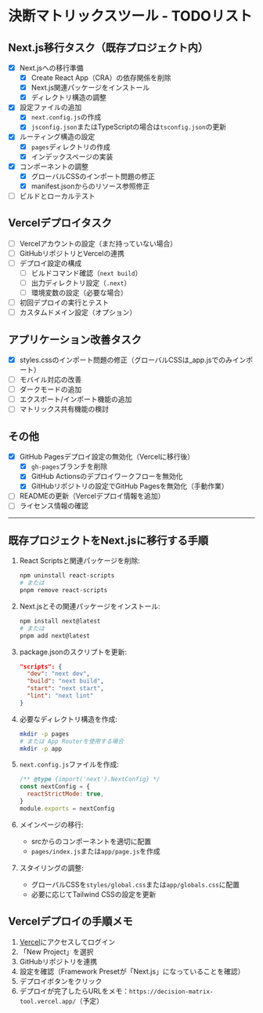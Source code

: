 # 決断マトリックスツール - TODOリスト

## Next.js移行タスク（既存プロジェクト内）

- [x] Next.jsへの移行準備
  - [x] Create React App（CRA）の依存関係を削除
  - [x] Next.js関連パッケージをインストール
  - [x] ディレクトリ構造の調整
- [x] 設定ファイルの追加
  - [x] `next.config.js`の作成
  - [x] `jsconfig.json`またはTypeScriptの場合は`tsconfig.json`の更新
- [x] ルーティング構造の設定
  - [x] `pages`ディレクトリの作成
  - [x] インデックスページの実装
- [x] コンポーネントの調整
  - [x] グローバルCSSのインポート問題の修正
  - [x] manifest.jsonからのリソース参照修正
- [ ] ビルドとローカルテスト

## Vercelデプロイタスク

- [ ] Vercelアカウントの設定（まだ持っていない場合）
- [ ] GitHubリポジトリとVercelの連携
- [ ] デプロイ設定の構成
  - [ ] ビルドコマンド確認（`next build`）
  - [ ] 出力ディレクトリ設定（`.next`）
  - [ ] 環境変数の設定（必要な場合）
- [ ] 初回デプロイの実行とテスト
- [ ] カスタムドメイン設定（オプション）

## アプリケーション改善タスク

- [x] styles.cssのインポート問題の修正（グローバルCSSは_app.jsでのみインポート）
- [ ] モバイル対応の改善
- [ ] ダークモードの追加
- [ ] エクスポート/インポート機能の追加
- [ ] マトリックス共有機能の検討

## その他

- [x] GitHub Pagesデプロイ設定の無効化（Vercelに移行後）
  - [x] `gh-pages`ブランチを削除
  - [x] GitHub Actionsのデプロイワークフローを無効化
  - [x] GitHubリポジトリの設定でGitHub Pagesを無効化（手動作業）
- [ ] READMEの更新（Vercelデプロイ情報を追加）
- [ ] ライセンス情報の確認

---

## 既存プロジェクトをNext.jsに移行する手順

1. React Scriptsと関連パッケージを削除:

   ```bash
   npm uninstall react-scripts
   # または
   pnpm remove react-scripts
   ```

2. Next.jsとその関連パッケージをインストール:

   ```bash
   npm install next@latest
   # または
   pnpm add next@latest
   ```

3. package.jsonのスクリプトを更新:

   ```json
   "scripts": {
     "dev": "next dev",
     "build": "next build",
     "start": "next start",
     "lint": "next lint"
   }
   ```

4. 必要なディレクトリ構造を作成:

   ```bash
   mkdir -p pages
   # または App Routerを使用する場合
   mkdir -p app
   ```

5. `next.config.js`ファイルを作成:

   ```js
   /** @type {import('next').NextConfig} */
   const nextConfig = {
     reactStrictMode: true,
   }
   module.exports = nextConfig
   ```

6. メインページの移行:
   - srcからのコンポーネントを適切に配置
   - `pages/index.js`または`app/page.js`を作成

7. スタイリングの調整:
   - グローバルCSSを`styles/global.css`または`app/globals.css`に配置
   - 必要に応じてTailwind CSSの設定を更新

## Vercelデプロイの手順メモ

1. [Vercel](https://vercel.com/)にアクセスしてログイン
2. 「New Project」を選択
3. GitHubリポジトリを連携
4. 設定を確認（Framework Presetが「Next.js」になっていることを確認）
5. デプロイボタンをクリック
6. デプロイが完了したらURLをメモ：`https://decision-matrix-tool.vercel.app/`（予定）
